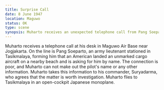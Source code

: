 ```yaml
---
title: Surprise Call
date: 8 June 1947
location: Maguwo
status: OK
type: scene 
synopsis: Muharto receives an unexpected telephone call from Pang Soeparto in Tasik, telling him of a foreigner landing on Cilotok beach.
---
```

Muharto receives a telephone call at his desk in Maguwo Air Base near Jogjakarta. On the line is Pang Soeparto, an army lieutenant stationed in Tasikmalaya, forming him that an American landed an unmarked cargo aircraft on a nearby beach and is asking for him by name. The connection is poor, and Muharto can not make out the pilot's name or any other information. Muharto takes this information to his commander, Suryadarma, who agrees that the matter is worth investigation. Muharto flies to Tasikmalaya in an open-cockpit Japanese monoplane.    
